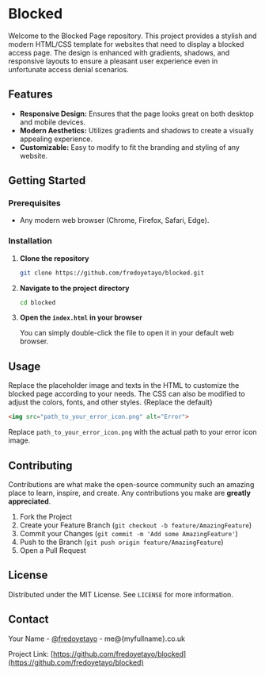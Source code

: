 
# Blocked 

Welcome to the Blocked Page repository. This project provides a stylish and modern HTML/CSS template for websites that need to display a blocked access page. The design is enhanced with gradients, shadows, and responsive layouts to ensure a pleasant user experience even in unfortunate access denial scenarios.

## Features

- **Responsive Design:** Ensures that the page looks great on both desktop and mobile devices.
- **Modern Aesthetics:** Utilizes gradients and shadows to create a visually appealing experience.
- **Customizable:** Easy to modify to fit the branding and styling of any website.

## Getting Started

### Prerequisites

- Any modern web browser (Chrome, Firefox, Safari, Edge).

### Installation

1. **Clone the repository**

   ```bash
   git clone https://github.com/fredoyetayo/blocked.git
   ```

2. **Navigate to the project directory**

   ```bash
   cd blocked
   ```

3. **Open the `index.html` in your browser**

   You can simply double-click the file to open it in your default web browser.

## Usage

Replace the placeholder image and texts in the HTML to customize the blocked page according to your needs. The CSS can also be modified to adjust the colors, fonts, and other styles. {Replace the default}

```html
<img src="path_to_your_error_icon.png" alt="Error">
```

Replace `path_to_your_error_icon.png` with the actual path to your error icon image.

## Contributing

Contributions are what make the open-source community such an amazing place to learn, inspire, and create. Any contributions you make are **greatly appreciated**.

1. Fork the Project
2. Create your Feature Branch (`git checkout -b feature/AmazingFeature`)
3. Commit your Changes (`git commit -m 'Add some AmazingFeature'`)
4. Push to the Branch (`git push origin feature/AmazingFeature`)
5. Open a Pull Request

## License

Distributed under the MIT License. See `LICENSE` for more information.

## Contact

Your Name - [@fredoyetayo](https://twitter.com/fredoyetayo) - me@{myfullname}.co.uk

Project Link: [https://github.com/fredoyetayo/blocked](https://github.com/fredoyetayo/blocked)
